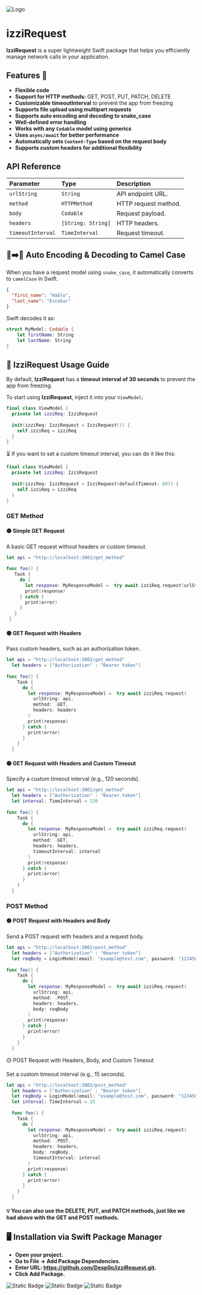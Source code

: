 ![Logo](https://lh3.googleusercontent.com/pw/AP1GczNRHIgeAKGcsxXtl8OWuiNE_nGNffZzjzQlCSQ3Pm1quXd6o_A63riIMTvWrYv5Oiq7dki_bZCkV--namLZuhH62XKMcOxRz_cl9ThLul-0s6XrEJWQPWrzrPY2J_FH_81P-_oRgW5-oU6_i9UWJV2rR3rI8uaaU6kDTRRVcpvt4QAnRJn4IMXibjkUiJvF64HADUb_HXM0Vy1MbQ5QjGIXtJfTVumEP77ayGLyuxxVizwYXE4EOWTNPO7COBiBzBsgXLrYGq59aV7tPfVe-btCNE8DzRhjD3VthbtiEwm1XkR8eIxrGgHqSYZayCbJq33xEatzcTKOJIXP1DstEkRUY2_1DyB64f66BOXS7pM-aX3XWQ7oWibye4WMtx4HWzG0VYfwy2GLiiLgAyTJMTJmvT-wlqtTgGUIkbkBxyFtLAcx46kMIpsebWCQRhekO12nhZnEUkSshW84aoF4lxi5fYyykocVSzXOqRHdtlbTMUOM_6TFX4Dm6bAbC6LDmgVCoIkapqpIFgCeLuJF2-edlotVoMjVE6NAvHFzaYMOtwXavMQ0D_bpy41T2-aU0VO8mHzjYFH2TYK2Ztkic_VESNCietdiUN1n9AZxfGkkDXWVhZ1TpWGLrTh3RM8yEThOV5wmSR8m9056kDioWnMEA4HHG6cK26ij2NWcmIFsLwowhpjompA-zpeTW2srDnl-AkBpizUJxS8bGPOvkOfsk8Ddpi_nVf3RPt6ufvb2dJhmdsB9kLMDl1qYAmtnaqFAgKqJS2y-VwsomF6S32cHaKU12fS6pMVj-8sLSRUZ7p-dLQi3KJQmGgGkSd3Vt1XhpsC1XSinXS36msApK3fiC9K1GFF_ld2RiANXPHStT9TeR-_Mpw9a81V-W4F0-Fvoaw8auJjv-c_sTH4_9AK8JRfVEA_GIFz3AnLkxB9cukBEQMQzb3s1KF2jTyDpEiH3cwj3efDS0wWAECq8z9mKf68=w896-h242-s-no?authuser=2)

# izziRequest 

**IzziRequest** is a super lightweight Swift package that helps you efficiently manage network calls in your application.  

## Features 🚀  
- **Flexible code**  
- **Support for HTTP methods:** GET, POST, PUT, PATCH, DELETE  
- **Customizable timeoutInterval** to prevent the app from freezing  
- **Supports file upload using multipart requests**  
- **Supports auto encoding and decoding to snake_case**  
- **Well-defined error handling**  
- **Works with any `Codable` model using generics**  
- **Uses `async/await` for better performance**  
- **Automatically sets `Content-Type` based on the request body**  
- **Supports custom headers for additional flexibility**  

## API Reference
 
| Parameter        | Type                   | Description                         |
| :-------------- | :-------------------- | :---------------------------------- |
| `urlString`     | `String`              | API endpoint URL.     |
| `method`        | `HTTPMethod`          | HTTP request method.  |
| `body`          | `Codable`             | Request payload.      |
| `headers`       | `[String: String]`    | HTTP headers.         |
| `timeoutInterval` | `TimeInterval`      | Request timeout.      |

## 🐍➡️🐪 Auto Encoding & Decoding to Camel Case  

When you have a request model using `snake_case`, it automatically converts to `camelCase` in Swift.  

```json
{
  "first_name": "Hablo",
  "last_name": "Escobar"
}
```
Swift decodes it as:

```swift
struct MyModel: Codable {
    let firstName: String
    let lastName: String
}
```


## 📖 IzziRequest Usage Guide  

By default, **IzziRequest** has a **timeout interval of 30 seconds** to prevent the app from freezing.  

To start using **IzziRequest**, inject it into your `ViewModel`:  

```swift
final class ViewModel {
  private let izziReq: IzziRequest
  
  init(izziReq: IzziRequest = IzziRequest()) {
    self.izziReq = izziReq
  }
}
```
⏳ If you want to set a custom timeout interval, you can do it like this:

```swift
final class ViewModel {
  private let izziReq: IzziRequest
  
  init(izziReq: IzziRequest = IzziRequest(defaultTimeout: 60)) {
    self.izziReq = izziReq
  }
}
```
### GET Method  

#### 🟢 Simple GET Request  
A basic GET request without headers or custom timeout.  

```swift
let api = "http://localhost:3002/get_method"
  
func foo() {
   Task {
     do {
       let response: MyResponseModel =  try await izziReq.request(urlString: api, method: .GET)
       print(response)
     } catch {
       print(error)
     }
   }
 }
```
#### 🟢 GET Request with Headers
Pass custom headers, such as an authorization token.

```swift
let api = "http://localhost:3002/get_method"
  let headers = ["Authorization" : "Bearer token"]
  
func foo() {
    Task {
      do {
        let response: MyResponseModel =  try await izziReq.request(
          urlString: api,
          method: .GET,
          headers: headers
        )
        print(response)
      } catch {
        print(error)
      }
    }
  }

```
#### 🟢 GET Request with Headers and Custom Timeout
Specify a custom timeout interval (e.g., 120 seconds).

```swift
let api = "http://localhost:3002/get_method"
  let headers = ["Authorization" : "Bearer token"]
  let interval: TimeInterval = 120
  
func foo() {
    Task {
      do {
        let response: MyResponseModel =  try await izziReq.request(
          urlString: api,
          method: .GET,
          headers: headers,
          timeoutInterval: interval
        )
        print(response)
      } catch {
        print(error)
      }
    }
  }

```





### POST Method  

#### 🟡 POST Request with Headers and Body  
Send a POST request with headers and a request body.  

```swift
let api = "http://localhost:3002/post_method"
  let headers = ["Authorization" : "Bearer token"]
  let reqBody = LoginModel(email: "example@test.com", password: "12345678")
  
func foo() {
    Task {
      do {
        let response: MyResponseModel =  try await izziReq.request(
          urlString: api,
          method: .POST,
          headers: headers,
          body: reqBody
        )
        print(response)
      } catch {
        print(error)
      }
    }
  }

```
🟡 POST Request with Headers, Body, and Custom Timeout

Set a custom timeout interval (e.g., 15 seconds).

```swift
let api = "http://localhost:3002/post_method"
  let headers = ["Authorization" : "Bearer token"]
  let reqBody = LoginModel(email: "example@test.com", password: "12345678")
  let interval: TimeInterval = 15
  
  func foo() {
    Task {
      do {
        let response: MyResponseModel =  try await izziReq.request(
          urlString: api,
          method: .POST,
          headers: headers,
          body: reqBody,
          timeoutInterval: interval
        )
        print(response)
      } catch {
        print(error)
      }
    }
  }
```

#### 💡 You can also use the DELETE, PUT, and PATCH methods, just like we had above with the GET and POST methods.

## 🖥️  Installation via Swift Package Manager 
- **Open your project.**
- **Go to File → Add Package Dependencies.**
- **Enter URL: https://github.com/Desp0o/izziRequest.git.**
- **Click Add Package.**

  
![Static Badge](https://img.shields.io/badge/Swit-6.0-orange) ![Static Badge](https://img.shields.io/badge/iOS-16.6%2B-orange) ![Static Badge](https://img.shields.io/badge/Version%20-%201.0.0-green)

